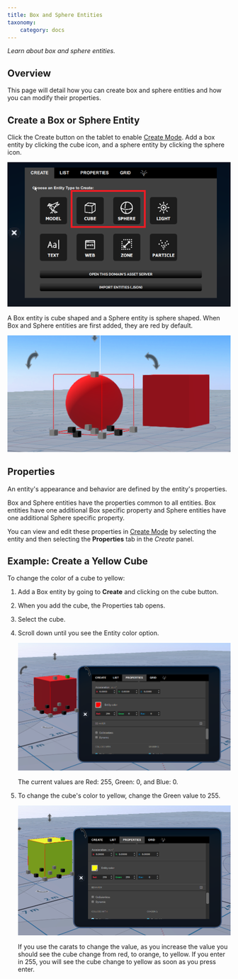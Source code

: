 ```yaml
---
title: Box and Sphere Entities
taxonomy:
    category: docs
---
```


*Learn about box and sphere entities.*

## Overview

This page will detail how you can create box and sphere entities and how you can modify their properties.

## Create a Box or Sphere Entity

Click the Create button on the tablet to enable [Create Mode](../create-mode). Add a box entity by clicking the cube icon, and a sphere entity by clicking the sphere icon.

![](create-button-open.PNG)

A Box entity is cube shaped and a Sphere entity is sphere shaped. When Box and Sphere entities are first added, they are red by default.

![](box-and-sphere.PNG)

## Properties

An entity's appearance and behavior are defined by the entity's properties.

Box and Sphere entities have the properties common to all entities. Box entities have one additional Box specific property and Sphere entities have one additional Sphere specific property.

You can view and edit these properties in [Create Mode](../create-mode) by selecting the entity and then selecting the **Properties** tab in the *Create* panel.

## Example: Create a Yellow Cube

To change the color of a cube to yellow:

1. Add a Box entity by going to **Create** and clicking on the cube button.  

2. When you add the cube, the Properties tab opens.

3. Select the cube.

4. Scroll down until you see the Entity color option.

   ![](cube-properties.PNG)

   The current values are Red: 255, Green: 0, and Blue: 0.

5. To change the cube's color to yellow, change the Green value to 255.

   ![](cube-yellow.PNG)

   If you use the carats to change the value, as you increase the value you should see the cube change from red, to orange, to yellow. If you enter in 255, you will see the cube change to yellow as soon as you press enter.
